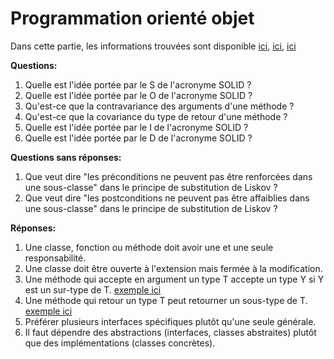 # Programmation orienté objet  
Dans cette partie, les informations trouvées sont disponible [ici](https://fr.wikipedia.org/wiki/SOLID_(informatique)), [ici](), [ici]()

**Questions:**  
1) Quelle est l'idée portée par le S de l'acronyme SOLID ?
2) Quelle est l'idée portée par le O de l'acronyme SOLID ?
3) Qu'est-ce que la contravariance des arguments d'une méthode ?
4) Qu'est-ce que la covariance du type de retour d'une méthode ?
5) Quelle est l'idée portée par le I de l'acronyme SOLID ?
6) Quelle est l'idée portée par le D de l'acronyme SOLID ?

**Questions sans réponses:**  
1) Que veut dire "les préconditions ne peuvent pas être renforcées dans une sous-classe" dans le principe de substitution de Liskov ?
2) Que veut dire "les postconditions ne peuvent pas être affaiblies dans une sous-classe" dans le principe de substitution de Liskov ?

**Réponses:**  
1) Une classe, fonction ou méthode doit avoir une et une seule responsabilité.
2) Une classe doit être ouverte à l'extension mais fermée à la modification.
3) Une méthode qui accepte en argument un type T accepte un type Y si Y est un sur-type de T. [exemple ici](https://en.wikipedia.org/wiki/Covariance_and_contravariance_(computer_science)#Contravariant_method_parameter_type)
4) Une méthode qui retour un type T peut retourner un sous-type de T. [exemple ici](https://en.wikipedia.org/wiki/Covariance_and_contravariance_(computer_science)#Covariant_method_return_type)
5) Préférer plusieurs interfaces spécifiques plutôt qu'une seule générale.
6) Il faut dépendre des abstractions (interfaces, classes abstraites) plutôt que des implémentations (classes concrètes).